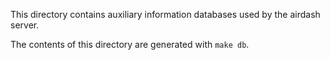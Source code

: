 This directory contains auxiliary information databases used by the
airdash server.

The contents of this directory are generated with `make db`.